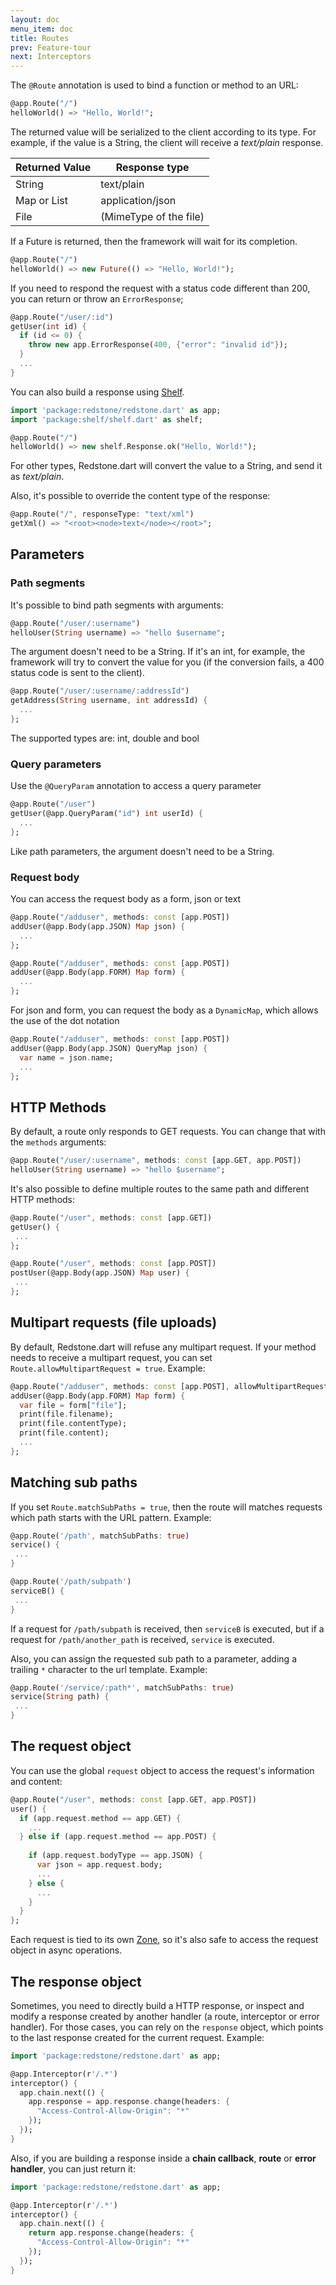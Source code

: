 ```yaml
---
layout: doc
menu_item: doc
title: Routes
prev: Feature-tour
next: Interceptors
---
```

The `@Route` annotation is used to bind a function or method to an URL:

```dart
@app.Route("/")
helloWorld() => "Hello, World!";
```

The returned value will be serialized to the client according to its type. For example, if the value is a String, the client will receive a *text/plain* response.

Returned Value | Response type
---------------|---------------
String         | text/plain
Map or List    | application/json
File           | (MimeType of the file)

If a Future is returned, then the framework will wait for its completion. 

```dart
@app.Route("/")
helloWorld() => new Future(() => "Hello, World!");
```

If you need to respond the request with a status code different than 200, you can return or throw an `ErrorResponse`;

```dart
@app.Route("/user/:id")
getUser(int id) {
  if (id <= 0) {
    throw new app.ErrorResponse(400, {"error": "invalid id"});
  }
  ...
}
```
You can also build a response using [Shelf](http://pub.dartlang.org/packages/shelf).

```dart
import 'package:redstone/redstone.dart' as app;
import 'package:shelf/shelf.dart' as shelf;

@app.Route("/")
helloWorld() => new shelf.Response.ok("Hello, World!");
```
For other types, Redstone.dart will convert the value to a String, and send it as *text/plain*.

Also, it's possible to override the content type of the response:

```dart
@app.Route("/", responseType: "text/xml")
getXml() => "<root><node>text</node></root>";
```

## Parameters

### Path segments

It's possible to bind path segments with arguments:

```dart
@app.Route("/user/:username")
helloUser(String username) => "hello $username";
```

The argument doesn't need to be a String. If it's an int, for example, the framework will try to convert the value for you (if the conversion fails, a 400 status code is sent to the client).

```dart
@app.Route("/user/:username/:addressId")
getAddress(String username, int addressId) {
  ...
};
```

The supported types are: int, double and bool

### Query parameters

Use the `@QueryParam` annotation to access a query parameter

```dart
@app.Route("/user")
getUser(@app.QueryParam("id") int userId) {
  ...
};
```

Like path parameters, the argument doesn't need to be a String. 

### Request body

You can access the request body as a form, json or text

```dart
@app.Route("/adduser", methods: const [app.POST])
addUser(@app.Body(app.JSON) Map json) {
  ...
};
```

```dart
@app.Route("/adduser", methods: const [app.POST])
addUser(@app.Body(app.FORM) Map form) {
  ...
};
```

For json and form, you can request the body as a `DynamicMap`, which allows the use of the dot notation

```dart
@app.Route("/adduser", methods: const [app.POST])
addUser(@app.Body(app.JSON) QueryMap json) {
  var name = json.name;
  ...
};
```

## HTTP Methods

By default, a route only responds to GET requests. You can change that with the `methods` arguments:

```dart
@app.Route("/user/:username", methods: const [app.GET, app.POST])
helloUser(String username) => "hello $username";
```

It's also possible to define multiple routes to the same path and different HTTP methods:

```dart
@app.Route("/user", methods: const [app.GET])
getUser() {
 ...
};

@app.Route("/user", methods: const [app.POST])
postUser(@app.Body(app.JSON) Map user) {
 ...
};
```

## Multipart requests (file uploads)

By default, Redstone.dart will refuse any multipart request. If your method needs to receive a multipart request, you can set `Route.allowMultipartRequest = true`. Example:

```dart
@app.Route("/adduser", methods: const [app.POST], allowMultipartRequest: true)
addUser(@app.Body(app.FORM) Map form) {
  var file = form["file"];
  print(file.filename);
  print(file.contentType);
  print(file.content);
  ...
};
```

## Matching sub paths

If you set `Route.matchSubPaths = true`, then the route will matches requests which path starts with the URL pattern. Example:

```dart
@app.Route('/path', matchSubPaths: true)
service() {
 ...
}

@app.Route('/path/subpath')
serviceB() {
 ...
}
```

If a request for `/path/subpath` is received, then `serviceB` is executed, but if a request for `/path/another_path` is received, `service` is executed.

Also, you can assign the requested sub path to a parameter, adding a trailing `*` character to the url template. Example:

```dart
@app.Route('/service/:path*', matchSubPaths: true)
service(String path) {
 ...
}
```

## The request object

You can use the global `request` object to access the request's information and content:

```dart
@app.Route("/user", methods: const [app.GET, app.POST])
user() {
  if (app.request.method == app.GET) {
    ...
  } else if (app.request.method == app.POST) {
    
    if (app.request.bodyType == app.JSON) {
      var json = app.request.body;
      ...
    } else {
      ...
    }
  }
};
```

Each request is tied to its own [Zone](https://www.dartlang.org/articles/zones/), so it's also safe to access the request object in async operations.

## The response object

Sometimes, you need to directly build a HTTP response, or inspect and modify a response created by another handler (a route, interceptor or error handler). For those cases, you can rely on the `response` object, which points to the last response created for the current request. Example:

```dart
import 'package:redstone/redstone.dart' as app;

@app.Interceptor(r'/.*')
interceptor() {
  app.chain.next(() {
    app.response = app.response.change(headers: {
      "Access-Control-Allow-Origin": "*"
    });
  });
}
```

Also, if you are building a response inside a **chain callback**, **route** or **error handler**, you can just return it:

```dart
import 'package:redstone/redstone.dart' as app;

@app.Interceptor(r'/.*')
interceptor() {
  app.chain.next(() {
    return app.response.change(headers: {
      "Access-Control-Allow-Origin": "*"
    });
  });
}
```
